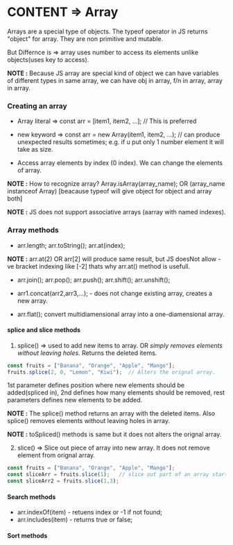 # CONTENT => Array

Arrays are a special type of objects. The typeof operator in JS returns "object" for array. They are non primitive and mutable.

But Differnce is => array uses number to access its elements unlike objects(uses key to access).

**NOTE :** Because JS array are special kind of object we can have variables of different types in same array, we can have obj in array, f/n in array, array in array.

### Creating an array
- Array literal => const arr = [item1, item2, ...];                  // This is preferred
- new keyword => const arr = new Array(item1, item2, ...);      // can produce unexpected results sometimes; e.g. if u put only 1 number element it will take as size.

- Access array elements by index (0 index). We can change the elements of array.

**NOTE :** How to recognize array? Array.isArray(array_name); OR (array_name instanceof Array) [beacause typeof will give object for object and array both]

**NOTE :** JS does not support associative arrays (aarray with named indexes).

### Array methods

- arr.length;  arr.toString(); arr.at(index);

**NOTE :** arr.at(2) OR arr[2] will produce same result, but JS doesNot allow -ve bracket indexing like [-2] thats why arr.at() method is usefull.

- arr.join(); arr.pop(); arr.push(); arr.shift(); arr.unshift();

- arr1.concat(arr2,arr3,...); - does not change existing array, creates a new array.

- arr.flat(); convert multidiamensional array into a one-diamensional array.

#### splice and slice methods 

1. splice() => used to add new items to array. OR *simply removes elements without leaving holes.* Returns the deleted items. 

```js
const fruits = ["Banana", "Orange", "Apple", "Mango"];
fruits.splice(2, 0, "Lemon", "Kiwi");  // Alters the orignal array.
```
1st parameter defines position where new elements should be added(spliced in), 2nd defines how many elements should be removed, rest parameters defines new elements to be added. 

**NOTE :** The splice() method returns an array with the deleted items. Also splice() removes elements without leaving holes in array.

**NOTE :** toSpliced() methods is same but it does not alters the orignal array.

2. slice() => Slice out piece of array into new array. It does not remove element from orignal array.
``` js
const fruits = ["Banana", "Orange", "Apple", "Mango"];
const sliceArr = fruits.slice(1);   // slice out part of an array starting from array element 1.
const sliceArr2 = fruits.slice(1,3);
```

#### Search methods

- arr.indexOf(item) - retuens index or -1 if not found;
- arr.includes(item) - returns true or false;

#### Sort methods


















